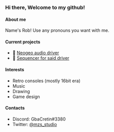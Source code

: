 ### Hi there, Welcome to my github!

#### About me
Name's Rob! Use any pronouns you want with me.

#### Current projects
* :musical_note: [Neogeo audio driver](https://github.com/GbaCretin/Mezz-Estate-NeoGeo-Audio-Driver)
*  	:musical_keyboard: [Sequencer for said driver](https://github.com/GbaCretin/NBLM.git)

#### Interests
* Retro consoles (mostly 16bit era)
* Music
* Drawing
* Game design

#### Contacts
* Discord: GbaCretin#3380
* Twitter: [@mzs_studio](https://twitter.com/mzs_studio)
